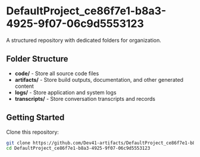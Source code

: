 # DefaultProject_ce86f7e1-b8a3-4925-9f07-06c9d5553123
A structured repository with dedicated folders for organization.

## Folder Structure

- **code/** - Store all source code files
- **artifacts/** - Store build outputs, documentation, and other generated content
- **logs/** - Store application and system logs
- **transcripts/** - Store conversation transcripts and records

## Getting Started

Clone this repository:
```bash
git clone https://github.com/Dev41-artifacts/DefaultProject_ce86f7e1-b8a3-4925-9f07-06c9d5553123
cd DefaultProject_ce86f7e1-b8a3-4925-9f07-06c9d5553123
```
